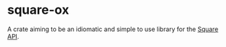 # square-ox

A crate aiming to be an idiomatic and simple to use library for the [Square API](https://developer.squareup.com/).
